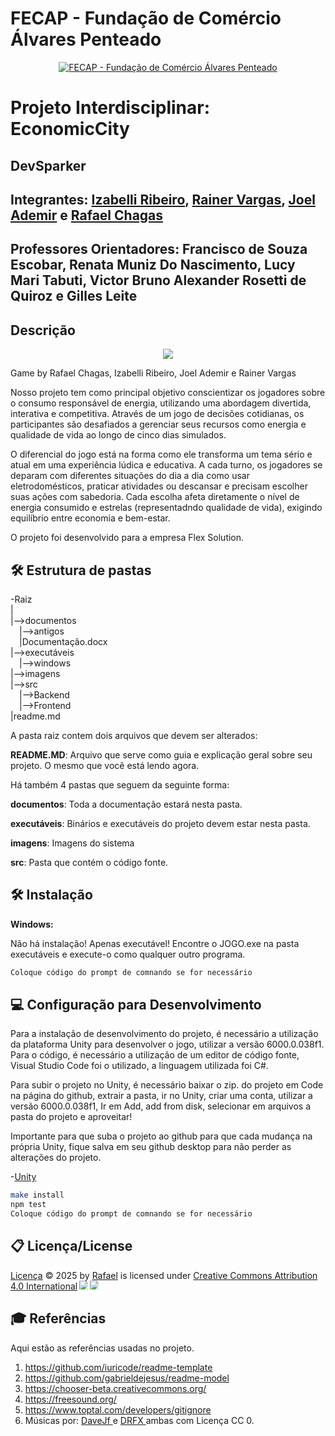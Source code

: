 

# FECAP - Fundação de Comércio Álvares Penteado

<p align="center">
<a href= "https://www.fecap.br/"><img src="https://encrypted-tbn0.gstatic.com/images?q=tbn:ANd9GcRhZPrRa89Kma0ZZogxm0pi-tCn_TLKeHGVxywp-LXAFGR3B1DPouAJYHgKZGV0XTEf4AE&usqp=CAU" alt="FECAP - Fundação de Comércio Álvares Penteado" border="0"></a>
</p>

# Projeto Interdisciplinar: EconomicCity

## DevSparker

## Integrantes: [Izabelli Ribeiro](https://github.com/izaabs), [Rainer Vargas](https://github.com/rainer088), [Joel Ademir](https://github.com/jaoos) e [Rafael Chagas](https://github.com/rafaelchagas06)

## Professores Orientadores: Francisco de Souza Escobar, Renata Muniz Do Nascimento, Lucy Mari Tabuti, Victor Bruno Alexander Rosetti de Quiroz e Gilles Leite

## Descrição

<p align="center">
  <img src=
</p>

  Game by Rafael Chagas, Izabelli Ribeiro, Joel Ademir e Rainer Vargas

Nosso projeto tem como principal objetivo conscientizar os jogadores sobre o consumo responsável de energia, utilizando uma abordagem divertida, interativa e competitiva. Através de um jogo de decisões cotidianas, os participantes são desafiados a gerenciar seus recursos como energia e qualidade de vida ao longo de cinco dias simulados.

O diferencial do jogo está na forma como ele transforma um tema sério e atual em uma experiência lúdica e educativa. A cada turno, os jogadores se deparam com diferentes situações do dia a dia como usar eletrodomésticos, praticar atividades ou descansar e precisam escolher suas ações com sabedoria. Cada escolha afeta diretamente o nível de energia consumido e estrelas (representadndo qualidade de vida), exigindo equilíbrio entre economia e bem-estar.

O projeto foi desenvolvido para a empresa Flex Solution.
## 🛠 Estrutura de pastas

-Raiz<br>
|<br>
|-->documentos<br>
  &emsp;|-->antigos<br>
  &emsp;|Documentação.docx<br>
|-->executáveis<br>
  &emsp;|-->windows<br>
|-->imagens<br>
|-->src<br>
  &emsp;|-->Backend<br>
  &emsp;|-->Frontend<br>
|readme.md<br>

A pasta raiz contem dois arquivos que devem ser alterados:

<b>README.MD</b>: Arquivo que serve como guia e explicação geral sobre seu projeto. O mesmo que você está lendo agora.

Há também 4 pastas que seguem da seguinte forma:

<b>documentos</b>: Toda a documentação estará nesta pasta.

<b>executáveis</b>: Binários e executáveis do projeto devem estar nesta pasta.

<b>imagens</b>: Imagens do sistema

<b>src</b>: Pasta que contém o código fonte.

## 🛠 Instalação

<b>Windows:</b>

Não há instalação! Apenas executável!
Encontre o JOGO.exe na pasta executáveis e execute-o como qualquer outro programa.

```sh
Coloque código do prompt de comnando se for necessário
```

## 💻 Configuração para Desenvolvimento

Para a instalação de desenvolvimento do projeto, é necessário a utilização da plataforma Unity
para desenvolver o jogo, utilizar a versão 6000.0.038f1. Para o código, é necessário a utilização
de um editor de código fonte, Visual Studio Code foi o utilizado, a linguagem utilizada foi C#.

Para subir o projeto no Unity, é necessário baixar o zip. do projeto em Code na página do github, extrair a pasta, ir no Unity, criar uma conta, 
utilizar a versão 6000.0.038f1, Ir em Add, add from disk, selecionar em arquivos a pasta do projeto e aproveitar!

Importante para que suba o projeto ao github para que cada mudança na própria Unity, fique salva em seu github desktop para não perder as alterações do projeto.

-<a href="https://unity.com/pt">Unity</a>

```sh
make install
npm test
Coloque código do prompt de comnando se for necessário
```

## 📋 Licença/License
<a href="https://github.com/2025-1-NCC1/Projeto2">Licença</a> © 2025 by <a href="https://github.com/2025-1-NCC1/Projeto2">Rafael</a> is licensed under <a href="https://creativecommons.org/licenses/by/4.0/">Creative Commons Attribution 4.0 International</a><img src="https://mirrors.creativecommons.org/presskit/icons/cc.svg" style="max-width: 1em;max-height:1em;margin-left: .2em;"><img src="https://mirrors.creativecommons.org/presskit/icons/by.svg" style="max-width: 1em;max-height:1em;margin-left: .2em;">
## 🎓 Referências

Aqui estão as referências usadas no projeto.

1. <https://github.com/iuricode/readme-template>
2. <https://github.com/gabrieldejesus/readme-model>
3. <https://chooser-beta.creativecommons.org/>
4. <https://freesound.org/>
5. <https://www.toptal.com/developers/gitignore>
6. Músicas por: <a href="https://freesound.org/people/DaveJf/sounds/616544/"> DaveJf </a> e <a href="https://freesound.org/people/DRFX/sounds/338986/"> DRFX </a> ambas com Licença CC 0.
